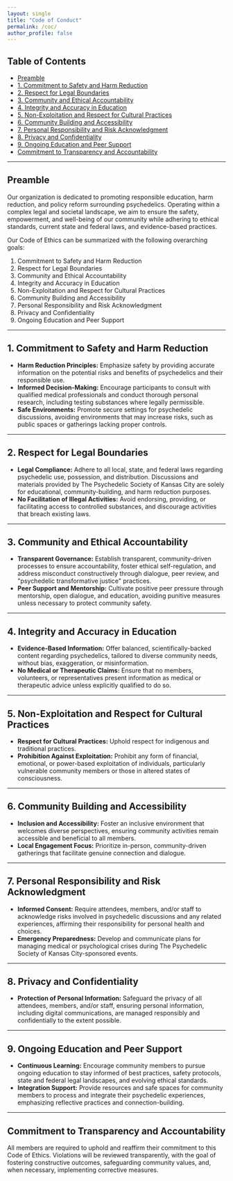 ```yaml
---
layout: single
title: "Code of Conduct"
permalink: /coc/
author_profile: false
---
```


## Table of Contents

- [Preamble](#preamble)
- [1. Commitment to Safety and Harm Reduction](#1-commitment-to-safety-and-harm-reduction)
- [2. Respect for Legal Boundaries](#2-respect-for-legal-boundaries)
- [3. Community and Ethical Accountability](#3-community-and-ethical-accountability)
- [4. Integrity and Accuracy in Education](#4-integrity-and-accuracy-in-education)
- [5. Non-Exploitation and Respect for Cultural Practices](#5-non-exploitation-and-respect-for-cultural-practices)
- [6. Community Building and Accessibility](#6-community-building-and-accessibility)
- [7. Personal Responsibility and Risk Acknowledgment](#7-personal-responsibility-and-risk-acknowledgment)
- [8. Privacy and Confidentiality](#8-privacy-and-confidentiality)
- [9. Ongoing Education and Peer Support](#9-ongoing-education-and-peer-support)
- [Commitment to Transparency and Accountability](#commitment-to-transparency-and-accountability)

---

## Preamble

Our organization is dedicated to promoting responsible education, harm reduction, and policy reform surrounding psychedelics. Operating within a complex legal and societal landscape, we aim to ensure the safety, empowerment, and well-being of our community while adhering to ethical standards, current state and federal laws, and evidence-based practices.

Our Code of Ethics can be summarized with the following overarching goals:

1. Commitment to Safety and Harm Reduction
2. Respect for Legal Boundaries
3. Community and Ethical Accountability
4. Integrity and Accuracy in Education
5. Non-Exploitation and Respect for Cultural Practices
6. Community Building and Accessibility
7. Personal Responsibility and Risk Acknowledgment
8. Privacy and Confidentiality
9. Ongoing Education and Peer Support

---

## 1. Commitment to Safety and Harm Reduction

- **Harm Reduction Principles:** Emphasize safety by providing accurate information on the potential risks and benefits of psychedelics and their responsible use.
- **Informed Decision-Making:** Encourage participants to consult with qualified medical professionals and conduct thorough personal research, including testing substances where legally permissible.
- **Safe Environments:** Promote secure settings for psychedelic discussions, avoiding environments that may increase risks, such as public spaces or gatherings lacking proper controls.

---

## 2. Respect for Legal Boundaries

- **Legal Compliance:** Adhere to all local, state, and federal laws regarding psychedelic use, possession, and distribution. Discussions and materials provided by The Psychedelic Society of Kansas City are solely for educational, community-building, and harm reduction purposes.
- **No Facilitation of Illegal Activities:** Avoid endorsing, providing, or facilitating access to controlled substances, and discourage activities that breach existing laws.

---

## 3. Community and Ethical Accountability

- **Transparent Governance:** Establish transparent, community-driven processes to ensure accountability, foster ethical self-regulation, and address misconduct constructively through dialogue, peer review, and "psychedelic transformative justice" practices.
- **Peer Support and Mentorship:** Cultivate positive peer pressure through mentorship, open dialogue, and education, avoiding punitive measures unless necessary to protect community safety.

---

## 4. Integrity and Accuracy in Education

- **Evidence-Based Information:** Offer balanced, scientifically-backed content regarding psychedelics, tailored to diverse community needs, without bias, exaggeration, or misinformation.
- **No Medical or Therapeutic Claims:** Ensure that no members, volunteers, or representatives present information as medical or therapeutic advice unless explicitly qualified to do so.

---

## 5. Non-Exploitation and Respect for Cultural Practices

- **Respect for Cultural Practices:** Uphold respect for indigenous and traditional practices.
- **Prohibition Against Exploitation:** Prohibit any form of financial, emotional, or power-based exploitation of individuals, particularly vulnerable community members or those in altered states of consciousness.

---

## 6. Community Building and Accessibility

- **Inclusion and Accessibility:** Foster an inclusive environment that welcomes diverse perspectives, ensuring community activities remain accessible and beneficial to all members.
- **Local Engagement Focus:** Prioritize in-person, community-driven gatherings that facilitate genuine connection and dialogue.

---

## 7. Personal Responsibility and Risk Acknowledgment

- **Informed Consent:** Require attendees, members, and/or staff to acknowledge risks involved in psychedelic discussions and any related experiences, affirming their responsibility for personal health and choices.
- **Emergency Preparedness:** Develop and communicate plans for managing medical or psychological crises during The Psychedelic Society of Kansas City-sponsored events.

---

## 8. Privacy and Confidentiality

- **Protection of Personal Information:** Safeguard the privacy of all attendees, members, and/or staff, ensuring personal information, including digital communications, are managed responsibly and confidentially to the extent possible.

---

## 9. Ongoing Education and Peer Support

- **Continuous Learning:** Encourage community members to pursue ongoing education to stay informed of best practices, safety protocols, state and federal legal landscapes, and evolving ethical standards.
- **Integration Support:** Provide resources and safe spaces for community members to process and integrate their psychedelic experiences, emphasizing reflective practices and connection-building.

---

## Commitment to Transparency and Accountability

All members are required to uphold and reaffirm their commitment to this Code of Ethics. Violations will be reviewed transparently, with the goal of fostering constructive outcomes, safeguarding community values, and, when necessary, implementing corrective measures.

